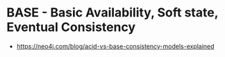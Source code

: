 # BASE - Basic Availability, Soft state, Eventual Consistency

- https://neo4j.com/blog/acid-vs-base-consistency-models-explained
